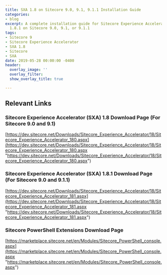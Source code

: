```yaml
---
title: SXA 1.8 on Sitecore 9.0, 9.1, 9.1.1 Installation Guide
categories:
- blog
excerpt: A complete installation guide for Sitecore Experience Accelerator 1.8 or
  1.8.1 on Sitecore 9.0, 9.1, or 9.1.1
tags:
- Sitecore 9
- Sitecore Experience Accelerator
- SXA 1.8
- Sitecore
- SXA
date: 2019-05-28 00:00:00 -0400
header:
  overlay_image: ''
  overlay_filter: 
  show_overlay_title: true

---
```

## Relevant Links

### Sitecore Experience Accelerator (SXA) 1.8 Download Page (For Sitecore 9.0 and 9.1)

[https://dev.sitecore.net/Downloads/Sitecore_Experience_Accelerator/18/Sitecore_Experience_Accelerator_180.aspx](https://dev.sitecore.net/Downloads/Sitecore_Experience_Accelerator/18/Sitecore_Experience_Accelerator_180.aspx "https://dev.sitecore.net/Downloads/Sitecore_Experience_Accelerator/18/Sitecore_Experience_Accelerator_180.aspx")

### Sitecore Experience Accelerator (SXA) 1.8.1 Download Page (For Sitecore 9.0 and 9.1.1)

[https://dev.sitecore.net/Downloads/Sitecore_Experience_Accelerator/18/Sitecore_Experience_Accelerator_181.aspx](https://dev.sitecore.net/Downloads/Sitecore_Experience_Accelerator/18/Sitecore_Experience_Accelerator_181.aspx "https://dev.sitecore.net/Downloads/Sitecore_Experience_Accelerator/18/Sitecore_Experience_Accelerator_181.aspx")

### Sitecore PowerShell Extensions Download Page

[https://marketplace.sitecore.net/en/Modules/Sitecore_PowerShell_console.aspx](https://marketplace.sitecore.net/en/Modules/Sitecore_PowerShell_console.aspx "https://marketplace.sitecore.net/en/Modules/Sitecore_PowerShell_console.aspx")